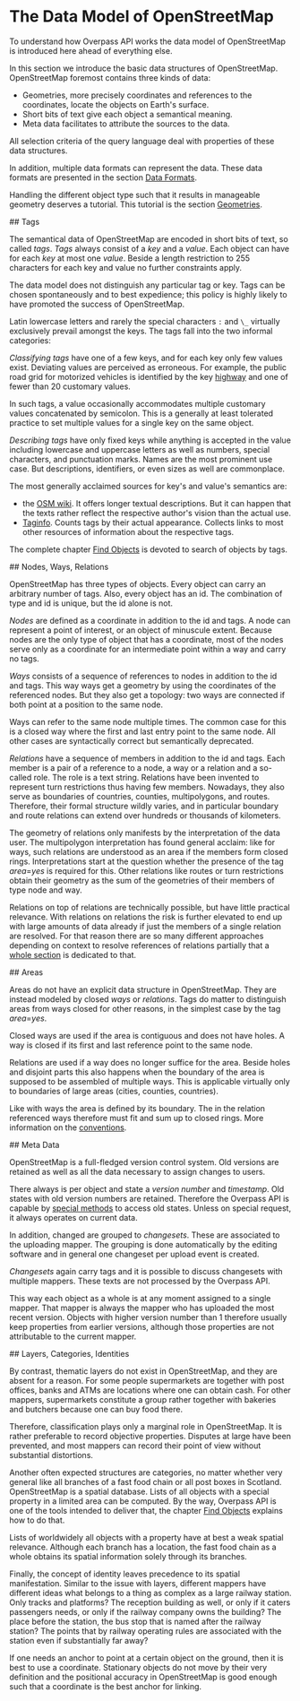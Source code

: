 The Data Model of OpenStreetMap
===============================

To understand how Overpass API works
the data model of OpenStreetMap is introduced here ahead of everything else.

In this section we introduce the basic data structures of OpenStreetMap.
OpenStreetMap foremost contains three kinds of data:

* Geometries, more precisely coordinates and references to the coordinates, locate the objects on Earth's surface.
* Short bits of text give each object a semantical meaning.
* Meta data facilitates to attribute the sources to the data.

All selection criteria of the query language deal with properties of these data structures.

In addition, multiple data formats can represent the data.
These data formats are presented in the section [Data Formats](../targets/formats.md).

Handling the different object type such that it results in manageable geometry deserves a tutorial.
This tutorial is the section [Geometries](../full_data/osm_types.md).

<a name="tags"/>
## Tags

The semantical data of OpenStreetMap are encoded in short bits of text, so called _tags_.
_Tags_ always consist of a _key_ and a _value_.
Each object can have for each _key_ at most one _value_.
Beside a length restriction to 255 characters for each key and value no further constraints apply.

The data model does not distinguish any particular tag or key.
Tags can be chosen spontaneously and to best expedience;
this policy is highly likely to have promoted the success of OpenStreetMap.

Latin lowercase letters and rarely the special characters `:` and `\_` virtually exclusively prevail amongst the keys.
The tags fall into the two informal categories:

_Classifying tags_ have one of a few keys,
and for each key only few values exist.
Deviating values are perceived as erroneous.
For example, the public road grid for motorized vehicles is identified by the key [highway](https://taginfo.openstreetmap.org/keys/highway) and one of fewer than 20 customary values.

In such tags, a value occasionally accommodates multiple customary values concatenated by semicolon.
This is a generally at least tolerated practice to set multiple values for a single key on the same object.

_Describing tags_ have only fixed keys
while anything is accepted in the value
including lowercase and uppercase letters as well as numbers, special characters, and punctuation marks.
Names are the most prominent use case.
But descriptions, identifiers, or even sizes as well are commonplace.

The most generally acclaimed sources for key's and value's semantics are:

* the [OSM wiki](https://wiki.openstreetmap.org/wiki/Map_Features).
  It offers longer textual descriptions.
  But it can happen that the texts rather reflect the respective author's vision than the actual use.
* [Taginfo](https://taginfo.openstreetmap.org/).
  Counts tags by their actual appearance.
  Collects links to most other resources of information about the respective tags.

The complete chapter [Find Objects](../criteria/index.md) is devoted to search of objects by tags.

<a name="nwr"/>
## Nodes, Ways, Relations

OpenStreetMap has three types of objects.
Every object can carry an arbitrary number of tags.
Also, every object has an id.
The combination of type and id is unique, but the id alone is not.

_Nodes_ are defined as a coordinate in addition to the id and tags.
A node can represent a point of interest, or an object of minuscule extent.
Because nodes are the only type of object that has a coordinate,
most of the nodes serve only as a coordinate for an intermediate point within a way
and carry no tags.

_Ways_ consists of a sequence of references to nodes in addition to the id and tags.
This way ways get a geometry by using the coordinates of the referenced nodes.
But they also get a topology:
two ways are connected if both point at a position to the same node.

Ways can refer to the same node multiple times.
The common case for this is a closed way where the first and last entry point to the same node.
All other cases are syntactically correct but semantically deprecated.

_Relations_ have a sequence of members in addition to the id and tags.
Each member is a pair of a reference to a node, a way or a relation and a so-called role.
The role is a text string.
Relations have been invented to represent turn restrictions
thus having few members.
Nowadays, they also serve as boundaries of countries, counties, multipolygons, and routes.
Therefore, their formal structure wildly varies,
and in particular boundary and route relations can extend over hundreds or thousands of kilometers.

The geometry of relations only manifests by the interpretation of the data user.
The multipolygon interpretation has found general acclaim:
like for ways, such relations are understood as an area if the members form closed rings.
Interpretations start at the question whether the presence of the tag _area_=_yes_ is required for this.
Other relations like routes or turn restrictions obtain their geometry as the sum of the geometries of their members of type node and way.

Relations on top of relations are technically possible,
but have little practical relevance.
With relations on relations the risk is further elevated
to end up with large amounts of data already if just the members of a single relation are resolved.
For that reason there are so many different approaches depending on context to resolve references of relations partially
that a [whole section](../full_data/osm_types.md#rels_on_rels) is dedicated to that.

<a name="areas"/>
## Areas

Areas do not have an explicit data structure in OpenStreetMap.
They are instead modeled by closed _ways_ or _relations_.
Tags do matter to distinguish areas from ways closed for other reasons,
in the simplest case by the tag _area_=_yes_.

Closed ways are used if the area is contiguous and does not have holes.
A way is closed if its first and last reference point to the same node.

Relations are used if a way does no longer suffice for the area.
Beside holes and disjoint parts this also happens
when the boundary of the area is supposed to be assembled of multiple ways.
This is applicable virtually only to boundaries of large areas (cities, counties, countries).

Like with ways the area is defined by its boundary.
The in the relation referenced ways therefore must fit and sum up to closed rings.
More information on the [conventions](https://github.com/osmlab/fixing-polygons-in-osm/blob/master/doc/background.md).

<a name="metas"/>
## Meta Data

OpenStreetMap is a full-fledged version control system.
Old versions are retained as well as all the data necessary to assign changes to users.

There always is per object and state a _version number_ and _timestamp_.
Old states with old version numbers are retained.
Therefore the Overpass API is capable by [special methods](../analysis/index.md) to access old states.
Unless on special request, it always operates on current data.

In addition, changed are grouped to _changesets_.
These are associated to the uploading mapper.
The grouping is done automatically by the editing software
and in general one changeset per upload event is created.

_Changesets_ again carry tags and it is possible to discuss changesets with multiple mappers.
These texts are not processed by the Overpass API.

This way each object as a whole is at any moment assigned to a single mapper.
That mapper is always the mapper who has uploaded the most recent version.
Objects with higher version number than 1 therefore usually keep properties from earlier versions,
although those properties are not attributable to the current mapper.

<a name="declined"/>
## Layers, Categories, Identities

By contrast, thematic layers do not exist in OpenStreetMap,
and they are absent for a reason.
For some people supermarkets are together with post offices, banks and ATMs are locations
where one can obtain cash.
For other mappers, supermarkets constitute a group rather together with bakeries and butchers
because one can buy food there.

Therefore, classification plays only a marginal role in OpenStreetMap.
It is rather preferable to record objective properties.
Disputes at large have been prevented,
and most mappers can record their point of view without substantial distortions.

Another often expected structures are categories,
no matter whether very general like all branches of a fast food chain
or all post boxes in Scotland.
OpenStreetMap is a spatial database.
Lists of all objects with a special property in a limited area can be computed.
By the way, Overpass API is one of the tools intended to deliver that,
the chapter [Find Objects](../criteria/index.md) explains how to do that.

Lists of worldwidely all objects with a property have at best a weak spatial relevance.
Although each branch has a location,
the fast food chain as a whole obtains its spatial information solely through its branches.

Finally, the concept of identity leaves precedence to its spatial manifestation.
Similar to the issue with layers, different mappers have different ideas
what belongs to a thing as complex as a large railway station.
Only tracks and platforms?
The reception building as well, or only if it caters passengers needs,
or only if the railway company owns the building?
The place before the station, the bus stop that is named after the railway station?
The points that by railway operating rules are associated with the station even if substantially far away?

If one needs an anchor to point at a certain object on the ground,
then it is best to use a coordinate.
Stationary objects do not move by their very definition
and the positional accuracy in OpenStreetMap is good enough
such that a coordinate is the best anchor for linking.

